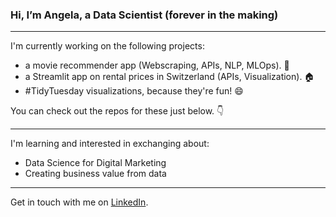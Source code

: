 ### Hi, I’m Angela, a Data Scientist (forever in the making)

___________________________

I'm currently working on the following projects:

- a movie recommender app (Webscraping, APIs, NLP, MLOps). :movie_camera: 
- a Streamlit app on rental prices in Switzerland (APIs, Visualization). :house: 
- #TidyTuesday visualizations, because they're fun! :smile: 

You can check out the repos for these just below. :point_down:

___________________________

I'm learning and interested in exchanging about:

- Data Science for Digital Marketing
- Creating business value from data

___________________________

Get in touch with me on [LinkedIn](https://www.linkedin.com/in/angela-niederberger/). 


<!---
Alessine/Alessine is a ✨ special ✨ repository because its `README.md` (this file) appears on your GitHub profile.
You can click the Preview link to take a look at your changes.
--->
